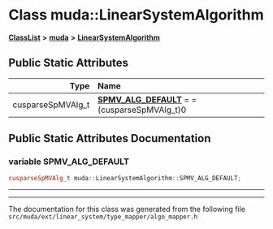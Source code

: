 

# Class muda::LinearSystemAlgorithm



[**ClassList**](annotated.md) **>** [**muda**](namespacemuda.md) **>** [**LinearSystemAlgorithm**](classmuda_1_1_linear_system_algorithm.md)




























## Public Static Attributes

| Type | Name |
| ---: | :--- |
|  cusparseSpMVAlg\_t | [**SPMV\_ALG\_DEFAULT**](#variable-spmv_alg_default)   = = (cusparseSpMVAlg\_t)0<br> |










































## Public Static Attributes Documentation




### variable SPMV\_ALG\_DEFAULT 

```C++
cusparseSpMVAlg_t muda::LinearSystemAlgorithm::SPMV_ALG_DEFAULT;
```




<hr>

------------------------------
The documentation for this class was generated from the following file `src/muda/ext/linear_system/type_mapper/algo_mapper.h`

